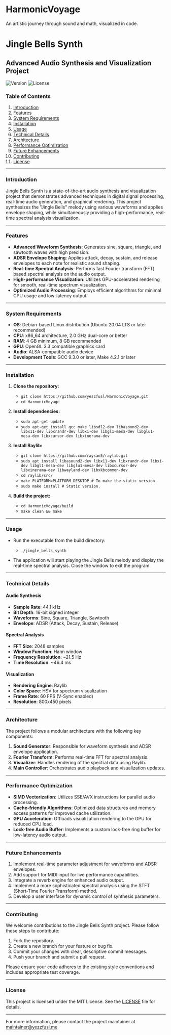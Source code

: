 # HarmonicVoyage
An artistic journey through sound and math, visualized in code.

# Jingle Bells Synth

## Advanced Audio Synthesis and Visualization Project

![Version](https://img.shields.io/badge/version-1.0.0-blue.svg)
![License](https://img.shields.io/badge/license-BSD--3--Clause-blue.svg)

### Table of Contents

1. [Introduction](#introduction)
2. [Features](#features)
3. [System Requirements](#system-requirements)
4. [Installation](#installation)
5. [Usage](#usage)
6. [Technical Details](#technical-details)
7. [Architecture](#architecture)
8. [Performance Optimization](#performance-optimization)
9. [Future Enhancements](#future-enhancements)
10. [Contributing](#contributing)
11. [License](#license)

---

### Introduction

Jingle Bells Synth is a state-of-the-art audio synthesis and visualization project that demonstrates advanced techniques in digital signal processing, real-time audio generation, and graphical rendering. This project synthesizes the "Jingle Bells" melody using various waveforms and applies envelope shaping, while simultaneously providing a high-performance, real-time spectral analysis visualization.

---

### Features

- **Advanced Waveform Synthesis**: Generates sine, square, triangle, and sawtooth waves with high precision.
- **ADSR Envelope Shaping**: Applies attack, decay, sustain, and release envelopes to each note for realistic sound shaping.
- **Real-time Spectral Analysis**: Performs fast Fourier transform (FFT) based spectral analysis on the audio output.
- **High-performance Visualization**: Utilizes GPU-accelerated rendering for smooth, real-time spectrum visualization.
- **Optimized Audio Processing**: Employs efficient algorithms for minimal CPU usage and low-latency output.

---

### System Requirements

- **OS**: Debian-based Linux distribution (Ubuntu 20.04 LTS or later recommended)
- **CPU**: x86_64 architecture, 2.0 GHz dual-core or better
- **RAM**: 4 GB minimum, 8 GB recommended
- **GPU**: OpenGL 3.3 compatible graphics card
- **Audio**: ALSA-compatible audio device
- **Development Tools**: GCC 9.3.0 or later, Make 4.2.1 or later

---

### Installation

1. **Clone the repository:**
    - `git clone https://github.com/yezzfusl/HarmonicVoyage.git`
    - `cd HarmonicVoyage`
    
2. **Install dependencies:**
    - `sudo apt-get update`
    - `sudo apt-get install gcc make libsdl2-dev libasound2-dev libx11-dev libxrandr-dev libxi-dev libgl1-mesa-dev libglu1-mesa-dev libxcursor-dev libxinerama-dev`

3. **Install Raylib:**
    - `git clone https://github.com/raysan5/raylib.git`
    - `sudo apt install libasound2-dev libx11-dev libxrandr-dev libxi-dev libgl1-mesa-dev libglu1-mesa-dev libxcursor-dev libxinerama-dev libwayland-dev libxkbcommon-dev`
    - `cd raylib/src/`
    - `make PLATFORM=PLATFORM_DESKTOP # To make the static version.`
    - `sudo make install # Static version.`

4. **Build the project:**
    - `cd HarmonicVoyage/build`
    - `make clean && make`

---

### Usage

- Run the executable from the build directory:
    - `./jingle_bells_synth`

- The application will start playing the Jingle Bells melody and display the real-time spectral analysis. Close the window to exit the program.

---

### Technical Details

#### Audio Synthesis

- **Sample Rate**: 44.1 kHz
- **Bit Depth**: 16-bit signed integer
- **Waveforms**: Sine, Square, Triangle, Sawtooth
- **Envelope**: ADSR (Attack, Decay, Sustain, Release)

#### Spectral Analysis

- **FFT Size**: 2048 samples
- **Window Function**: Hann window
- **Frequency Resolution**: ~21.5 Hz
- **Time Resolution**: ~46.4 ms

#### Visualization

- **Rendering Engine**: Raylib
- **Color Space**: HSV for spectrum visualization
- **Frame Rate**: 60 FPS (V-Sync enabled)
- **Resolution**: 800x450 pixels

---

### Architecture

The project follows a modular architecture with the following key components:

1. **Sound Generator**: Responsible for waveform synthesis and ADSR envelope application.
2. **Fourier Transform**: Performs real-time FFT for spectral analysis.
3. **Visualizer**: Handles rendering of the spectral data using Raylib.
4. **Main Controller**: Orchestrates audio playback and visualization updates.

---

### Performance Optimization

- **SIMD Vectorization**: Utilizes SSE/AVX instructions for parallel audio processing.
- **Cache-friendly Algorithms**: Optimized data structures and memory access patterns for improved cache utilization.
- **GPU Acceleration**: Offloads visualization rendering to the GPU for reduced CPU load.
- **Lock-free Audio Buffer**: Implements a custom lock-free ring buffer for low-latency audio output.

---

### Future Enhancements

1. Implement real-time parameter adjustment for waveforms and ADSR envelopes.
2. Add support for MIDI input for live performance capabilities.
3. Integrate a reverb engine for enhanced audio output.
4. Implement a more sophisticated spectral analysis using the STFT (Short-Time Fourier Transform) method.
5. Develop a user interface for dynamic control of synthesis parameters.

---

### Contributing

We welcome contributions to the Jingle Bells Synth project. Please follow these steps to contribute:

1. Fork the repository.
2. Create a new branch for your feature or bug fix.
3. Commit your changes with clear, descriptive commit messages.
4. Push your branch and submit a pull request.

Please ensure your code adheres to the existing style conventions and includes appropriate test coverage.

---

### License

This project is licensed under the MIT License. See the [LICENSE](LICENSE) file for details.

---

For more information, please contact the project maintainer at maintainer@yezzfusl.me
